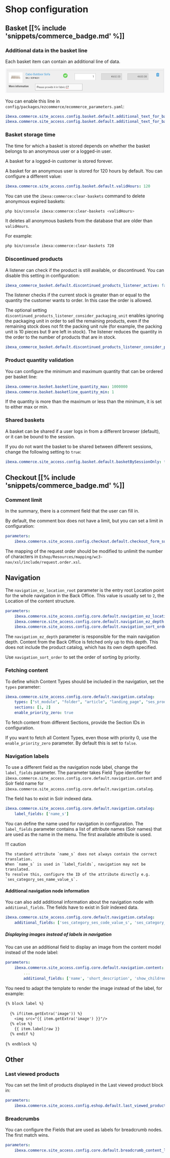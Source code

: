 # Shop configuration

## Basket [[% include 'snippets/commerce_badge.md' %]]

### Additional data in the basket line

Each basket item can contain an additional line of data.

![](img/basket_additional_data_1.png)

You can enable this line in `config/packages/ezcommerce/ecommerce_parameters.yaml`:

``` yaml
ibexa.commerce.site_access.config.basket.default.additional_text_for_basket_line: true
ibexa.commerce.site_access.config.basket.default.additional_text_for_basket_line_input_limit: 25
```

### Basket storage time

The time for which a basket is stored depends on whether the basket belongs to an anonymous user or a logged-in user.

A basket for a logged-in customer is stored forever.

A basket for an anonymous user is stored for 120 hours by default.
You can configure a different value:

``` yaml
ibexa.commerce.site_access.config.basket.default.validHours: 120
```

You can use the `ibexa:commerce:clear-baskets` command to delete anonymous expired baskets:

``` bash
php bin/console ibexa:commerce:clear-baskets <validHours>
```

It deletes all anonymous baskets from the database that are older than `validHours`.

For example:

``` bash
php bin/console ibexa:commerce:clear-baskets 720
```

### Discontinued products

A listener can check if the product is still available, or discontinued.
You can disable this setting in configuration:

``` yaml
ibexa_commerce_basket.default.discontinued_products_listener_active: false
```

The listener checks if the current stock is greater than or equal to the quantity the customer wants to order.
In this case the order is allowed.

The optional setting `discontinued_products_listener_consider_packaging_unit` enables ignoring the packaging unit
in order to sell the remaining products, even if the remaining stock does not fit the packing unit rule
(for example, the packing unit is 10 pieces but 9 are left in stock).
The listener reduces the quantity in the order to the number of products that are in stock. 

``` yaml
ibexa_commerce_basket.default.discontinued_products_listener_consider_packaging_unit: true
```

### Product quantity validation

You can configure the minimum and maximum quantity that can be ordered per basket line:

``` yaml
ibexa.commerce.basket.basketline_quantity_max: 1000000
ibexa.commerce.basket.basketline_quantity_min: 1
```

If the quantity is more than the maximum or less than the minimum, it is set to either max or min.

### Shared baskets

A basket can be shared if a user logs in from a different browser (default), or it can be bound to the session.

If you do not want the basket to be shared between different sessions, change the following setting to `true`:

``` yaml
ibexa.commerce.site_access.config.basket.default.basketBySessionOnly: true
```

## Checkout [[% include 'snippets/commerce_badge.md' %]]

### Comment limit

In the summary, there is a comment field that the user can fill in.

By default, the comment box does not have a limit, but you can set a limit in configuration:

``` yaml
parameters:
    ibexa.commerce.site_access.config.checkout.default.checkout_form_summary_max_length: 30
```

The mapping of the request order should be modified to unlimit the number of characters
in `Eshop/Resources/mapping/wc3-nav/xsl/include/request.order.xsl`.

## Navigation

The `navigation_ez_location_root` parameter is the entry root Location point for the whole navigation in the Back Office.
This value is usually set to `2`, the Location of the content structure.

``` yaml
parameters:
    ibexa.commerce.site_access.config.core.default.navigation_ez_location_root: 2
    ibexa.commerce.site_access.config.core.default.navigation_ez_depth: 3
    ibexa.commerce.site_access.config.core.default.navigation_sort_order: 'asc'
```

The `navigation_ez_depth` parameter is responsible for the main navigation depth.
Content from the Back Office is fetched only up to this depth.
This does not include the product catalog, which has its own depth specified.

Use `navigation_sort_order` to set the order of sorting by priority.

### Fetching content

To define which Content Types should be included in the navigation, set the `types` parameter:

``` yaml
ibexa.commerce.site_access.config.core.default.navigation.catalog:
    types: ["st_module", "folder", "article", "landing_page", "ses_productcatalog", "blog"]
    sections: [1, 2]
    enable_priority_zero: true
```

To fetch content from different Sections, provide the Section IDs in configuration.

If you want to fetch all Content Types, even those with priority 0, use the `enable_priority_zero` parameter.
By default this is set to `false`.

### Navigation labels

To use a different field as the navigation node label, change the `label_fields` parameter.
The parameter takes Field Type identifier for `ibexa.commerce.site_access.config.core.default.navigation.content`
and Solr field name for `ibexa.commerce.site_access.config.core.default.navigation.catalog`.

The field has to exist in Solr indexed data.

``` yaml
ibexa.commerce.site_access.config.core.default.navigation.catalog:
    label_fields: ['name_s']
```

You can define the name used for navigation in configuration. The `label_fields` parameter contains a list of attribute names (Solr names) that are used as the name in the menu. 
The first available attribute is used. 

!!! caution

    The standard attribute `name_s` does not always contain the correct translation. 
    When `name_s` is used in `label_fields`, navigation may not be translated.
    To resolve this, configure the ID of the attribute directly e.g. `ses_category_ses_name_value_s`.

#### Additional navigation node information

You can also add additional information about the navigation node with `additional_fields`.
The fields have to exist in Solr indexed data.

``` yaml
ibexa.commerce.site_access.config.core.default.navigation.catalog:
    additional_fields: ['ses_category_ses_code_value_s', 'ses_category_ses_name_value_s']
```

##### Displaying images instead of labels in navigation

You can use an additional field to display an image from the content model instead of the node label:

``` yaml
parameters:   
    ibexa.commerce.site_access.config.core.default.navigation.content:
        ...
        additional_fields: ['name', 'short_description', 'show_children', 'image']
```

You need to adapt the template to render the image instead of the label, for example:

``` html+twig
{% block label %}

  {% if(item.getExtra('image')) %}
    <img src="{{ item.getExtra('image') }}"/>
  {% else %}
    {{ item.label|raw }}
  {% endif %}

{% endblock %}
```

## Other

### Last viewed products

You can set the limit of products displayed in the Last viewed product block in:

``` yaml
parameters:
    ibexa.commerce.site_access.config.eshop.default.last_viewed_products_in_session_limit: 12
```

### Breadcrumbs

You can configure the Fields that are used as labels for breadcrumb nodes.
The first match wins.

``` yaml
parameters:
    ibexa.commerce.site_access.config.core.default.breadcrumb_content_label_fields: ['name', 'title']
```

